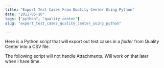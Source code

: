 ```yaml
---
title: "Export Test Cases From Quality Center Using Python"
date: "2011-05-10"
tags: ["python", "quality center"]
slug: "export_test_cases_quality_center_using_python"

---
```


Here is a Python script that will export out test cases in a _folder_ from Quality Center into a CSV file.

The following script will not handle Attachments. Will work on that later when I have time.

<script src="https://gist.github.com/963655.js?file=qc.py"></script>
